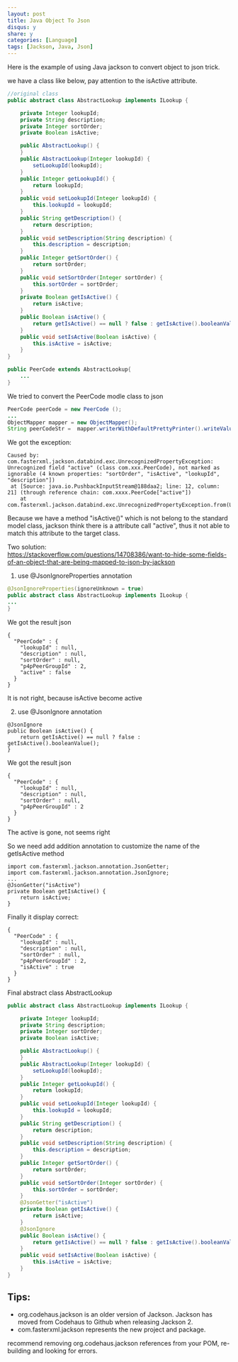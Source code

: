 ```yaml
---
layout: post
title: Java Object To Json
disqus: y
share: y
categories: [Language]
tags: [Jackson, Java, Json]
---
```


Here is the example of using Java jackson to convert object to json trick.

we have a class like below, pay attention to the isActive attribute.
```java
//original class
public abstract class AbstractLookup implements ILookup {

	private Integer lookupId;
	private String description;
	private Integer sortOrder;
	private Boolean isActive;

	public AbstractLookup() {
	}
	public AbstractLookup(Integer lookupId) {
		setLookupId(lookupId);
	}
	public Integer getLookupId() {
		return lookupId;
	}
	public void setLookupId(Integer lookupId) {
		this.lookupId = lookupId;
	}
	public String getDescription() {
		return description;
	}
	public void setDescription(String description) {
		this.description = description;
	}
	public Integer getSortOrder() {
		return sortOrder;
	}
	public void setSortOrder(Integer sortOrder) {
		this.sortOrder = sortOrder;
	}
	private Boolean getIsActive() {
		return isActive;
	}
	public Boolean isActive() {
		return getIsActive() == null ? false : getIsActive().booleanValue();
	}
	public void setIsActive(Boolean isActive) {
		this.isActive = isActive;
	}
}

public PeerCode extends AbstractLookup{
	...
}
```

We tried to convert the PeerCode modle class to json
```java
PeerCode peerCode = new PeerCode ();
...
ObjectMapper mapper = new ObjectMapper();
String peerCodeStr =  mapper.writerWithDefaultPrettyPrinter().writeValueAsString(peerCode);
```

We got the exception:
```
Caused by: com.fasterxml.jackson.databind.exc.UnrecognizedPropertyException: Unrecognized field "active" (class com.xxx.PeerCode), not marked as ignorable (4 known properties: "sortOrder", "isActive", "lookupId", "description"])
 at [Source: java.io.PushbackInputStream@188daa2; line: 12, column: 21] (through reference chain: com.xxxx.PeerCode["active"])
	at com.fasterxml.jackson.databind.exc.UnrecognizedPropertyException.from(UnrecognizedPropertyException.java:51)
```

Because we have a method "isActive()" which is not belong to the standard model class, jackson think there is a attribute call "active", thus it not able to match this attribute to the target class.

Two solution:	
https://stackoverflow.com/questions/14708386/want-to-hide-some-fields-of-an-object-that-are-being-mapped-to-json-by-jackson
	
1. use @JsonIgnoreProperties annotation
```java
@JsonIgnoreProperties(ignoreUnknown = true)
public abstract class AbstractLookup implements ILookup {
...
}
```
We got the result json
```
{
  "PeerCode" : {
    "lookupId" : null,
    "description" : null,
    "sortOrder" : null,
    "p4pPeerGroupId" : 2,
    "active" : false
  }
}
```
It is not right, because isActive become active

2. use @JsonIgnore annotation
```
@JsonIgnore
public Boolean isActive() {
	return getIsActive() == null ? false : getIsActive().booleanValue();
}
```
We got the result json
```
{
  "PeerCode" : {
    "lookupId" : null,
    "description" : null,
    "sortOrder" : null,
    "p4pPeerGroupId" : 2
  }
}
```
The active is gone, not seems right

So we need add addition annotation to customize the name of the getIsActive method
```
import com.fasterxml.jackson.annotation.JsonGetter;
import com.fasterxml.jackson.annotation.JsonIgnore;
...
@JsonGetter("isActive")
private Boolean getIsActive() {
	return isActive;
}
```
Finally it display correct:
```
{
  "PeerCode" : {
    "lookupId" : null,
    "description" : null,
    "sortOrder" : null,
    "p4pPeerGroupId" : 2,
    "isActive" : true
  }
}
```

Final abstract class AbstractLookup
```java
public abstract class AbstractLookup implements ILookup {

	private Integer lookupId;
	private String description;
	private Integer sortOrder;
	private Boolean isActive;

	public AbstractLookup() {
	}
	public AbstractLookup(Integer lookupId) {
		setLookupId(lookupId);
	}
	public Integer getLookupId() {
		return lookupId;
	}
	public void setLookupId(Integer lookupId) {
		this.lookupId = lookupId;
	}
	public String getDescription() {
		return description;
	}
	public void setDescription(String description) {
		this.description = description;
	}
	public Integer getSortOrder() {
		return sortOrder;
	}
	public void setSortOrder(Integer sortOrder) {
		this.sortOrder = sortOrder;
	}
	@JsonGetter("isActive")
	private Boolean getIsActive() {
		return isActive;
	}
	@JsonIgnore
	public Boolean isActive() {
		return getIsActive() == null ? false : getIsActive().booleanValue();
	}
	public void setIsActive(Boolean isActive) {
		this.isActive = isActive;
	}
}
```

Tips:
-----
* org.codehaus.jackson is an older version of Jackson. Jackson has moved from Codehaus to Github when releasing Jackson 2.
* com.fasterxml.jackson represents the new project and package.

recommend removing org.codehaus.jackson references from your POM, re-building and looking for errors.